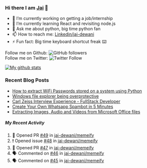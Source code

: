 
### Hi there I am [Jai](https://jaid.tech) 👋

- 🔭 I’m currently working on getting a job/internship
- 🌱 I’m currently learning React and revisiting node.js
- 💬 Ask me about python, big time python fan 
- 📫 How to reach me: [Linkedin/jai-dewani](https://www.linkedin.com/in/jai-dewani)
- ⚡ Fun fact: Big time keyboard shortcut freak :keyboard:

Follow me on Github: ![GitHub followers](https://img.shields.io/github/followers/jai-dewani?label=Follow&style=social)  
Follow me on Twitter: ![Twitter Follow](https://img.shields.io/twitter/follow/jai_dewani?label=Follow&style=social)  

[![My github stats](https://github-readme-stats.vercel.app/api?username=jai-dewani)](https://github.com/jai-dewani?tab=repositories)

### Recent Blog Posts
<!-- BLOG-POST-LIST:START -->
- [How to extract WiFi Passwords stored on a system using Python](https://blogs.jaid.tech/extract-wifi-passwords/)
- [Windows file explorer being overprotective](https://blogs.jaid.tech/windows-file-structure/)
- [Carl Zeiss Interview Experience - FullStack Developer](https://blogs.jaid.tech/carl-zeiss-interview-experience/)
- [Create Your Own Whatsapp Spambot in 5 Minutes](https://blogs.jaid.tech/automate-whatsapp/)
- [Extracting Images, Audio and Videos from Microsoft Office files](https://blogs.jaid.tech/extracting-data-from-microsoft-office/)
<!-- BLOG-POST-LIST:END -->

##### My Recent Activity
<!--START_SECTION:activity-->
1. 💪 Opened PR [#49](https://github.com/jai-dewani/memeify/pull/49) in [jai-dewani/memeify](https://github.com/jai-dewani/memeify)
2. ❗️ Opened issue [#48](https://github.com/jai-dewani/memeify/issues/48) in [jai-dewani/memeify](https://github.com/jai-dewani/memeify)
3. 💪 Opened PR [#47](https://github.com/jai-dewani/memeify/pull/47) in [jai-dewani/memeify](https://github.com/jai-dewani/memeify)
4. 🗣 Commented on [#46](https://github.com/jai-dewani/memeify/issues/46) in [jai-dewani/memeify](https://github.com/jai-dewani/memeify)
5. 🗣 Commented on [#45](https://github.com/jai-dewani/memeify/issues/45) in [jai-dewani/memeify](https://github.com/jai-dewani/memeify)
<!--END_SECTION:activity-->

